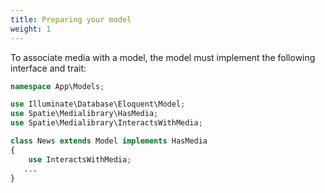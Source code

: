 ```yaml
---
title: Preparing your model
weight: 1
---
```


To associate media with a model, the model must implement the following interface and trait:

```php
namespace App\Models;

use Illuminate\Database\Eloquent\Model;
use Spatie\Medialibrary\HasMedia;
use Spatie\Medialibrary\InteractsWithMedia;

class News extends Model implements HasMedia
{
    use InteractsWithMedia;
   ...
}
```
